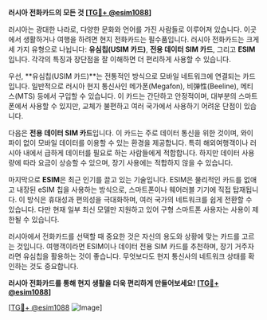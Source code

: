 **러시아 전화카드의 모든 것 [[TG💪+ @esim1088](https://t.me/s/esim1088)]**

러시아는 광대한 나라로, 다양한 문화와 언어를 가진 사람들로 이루어져 있습니다. 이곳에서 생활하거나 여행을 하려면 현지 전화카드는 필수품입니다. 러시아 전화카드는 크게 세 가지 유형으로 나뉩니다: **유심칩(USIM 카드)**, **전용 데이터 SIM 카드**, 그리고 **ESIM**입니다. 각각의 특징과 장단점을 잘 이해하면 더 편리하게 사용할 수 있습니다.

우선, **유심칩(USIM 카드)**는 전통적인 방식으로 모바일 네트워크에 연결되는 카드입니다. 일반적으로 러시아 현지 통신사인 메가폰(Megafon), 비弹性(Beeline), 메티스(MTS) 등에서 구입할 수 있습니다. 이 카드는 간단하고 안정적이며, 대부분의 스마트폰에서 사용할 수 있지만, 교체가 불편하고 여러 국가에서 사용하기 어려운 단점이 있습니다.

다음은 **전용 데이터 SIM 카드**입니다. 이 카드는 주로 데이터 통신을 위한 것이며, 와이파이 없이 모바일 데이터를 이용할 수 있는 환경을 제공합니다. 특히 해외여행객이나 러시아 내에서 급하게 데이터를 필요로 하는 사람들에게 적합합니다. 하지만 데이터 사용량에 따라 요금이 상승할 수 있으며, 장기 사용에는 적합하지 않을 수 있습니다.

마지막으로 **ESIM**은 최근 인기를 끌고 있는 기술입니다. ESIM은 물리적인 카드를 없애고 내장된 eSIM 칩을 사용하는 방식으로, 스마트폰이나 웨어러블 기기에 직접 탑재됩니다. 이 방식은 휴대성과 편의성을 극대화하며, 여러 국가의 네트워크를 쉽게 전환할 수 있습니다. 다만 현재 일부 최신 모델만 지원하고 있어 구형 스마트폰 사용자는 사용이 제한될 수 있습니다.

러시아에서 전화카드를 선택할 때 중요한 것은 자신의 용도와 상황에 맞는 카드를 고르는 것입니다. 여행객이라면 ESIM이나 데이터 전용 SIM 카드를 추천하며, 장기 거주자라면 유심칩을 활용하는 것이 좋습니다. 무엇보다도 현지 통신사의 네트워크 상태를 확인하는 것도 중요합니다.

**러시아 전화카드를 통해 현지 생활을 더욱 편리하게 만들어보세요! [[TG💪+ @esim1088](https://t.me/s/esim1088)]**

[[TG💪+ @esim1088](https://t.me/s/esim1088) ![Image](https://i.postimg.cc/Y0z9fWf4/image.png)]